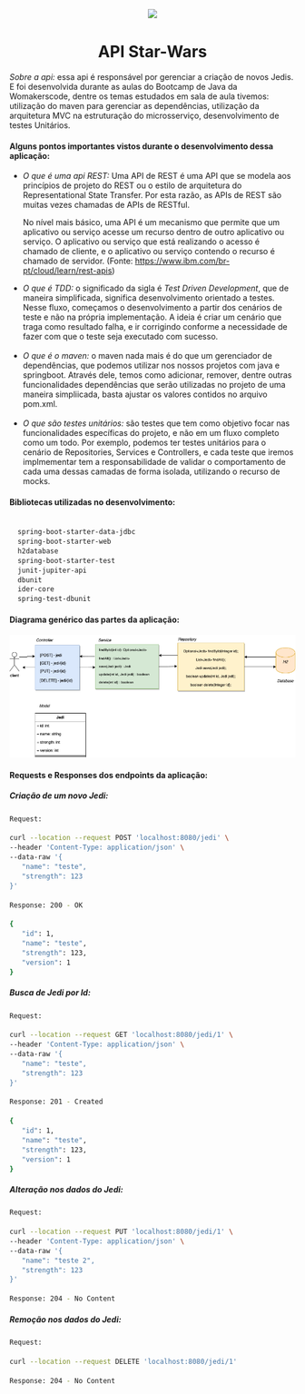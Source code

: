 <p align="center">
<img src="https://d33wubrfki0l68.cloudfront.net/3d218442b01b3bdbf82b739df4d07e450234bf9e/08a8f/assets/images/womakerscode-brand.png" height="100">
</p>
<h1 align="center">API Star-Wars</h1>
<p align="center">
</p>

<p> <i>Sobre a api: </i>
essa api é responsável por gerenciar a criação de novos Jedis. E foi desenvolvida durante as aulas do Bootcamp de Java da Womakerscode, dentre os temas estudados em sala de aula tivemos: utilização do maven para gerenciar as dependências, utilização da arquitetura MVC na estruturação do microsserviço, desenvolvimento de testes Unitários.
 </p>
 
 <h4>Alguns pontos importantes vistos durante o desenvolvimento dessa aplicação:</h4>
 <ul>
 
<li><i>O que é uma api REST: </i> Uma API de REST é uma API que se modela aos princípios de projeto do REST ou o estilo de arquitetura do Representational State Transfer. Por esta razão, as APIs de REST são muitas vezes chamadas de APIs de RESTful. 
 
No nível mais básico, uma API é um mecanismo que permite que um aplicativo ou serviço acesse um recurso dentro de outro aplicativo ou serviço. O aplicativo ou serviço que está realizando o acesso é chamado de cliente, e o aplicativo ou serviço contendo o recurso é chamado de servidor.
 (Fonte: https://www.ibm.com/br-pt/cloud/learn/rest-apis)
 </li>
<li><i>O que é TDD: </i> o significado da sigla é <i>Test Driven Development</i>, que de maneira simplificada, significa desenvolvimento orientado a testes. Nesse fluxo, começamos o desenvolvimento a partir dos cenários de teste e não na própria implementação. A ideia é criar um cenário que traga como resultado falha, e ir corrigindo conforme a necessidade de fazer com que o teste seja executado com sucesso.

</li>
 </br>
<li><i>O que é o maven: </i> o maven nada mais é do que um gerenciador de dependências, que podemos utilizar nos nossos projetos com java e springboot. Através dele, temos como adicionar, remover, dentre outras funcionalidades dependências que serão utilizadas no projeto de uma maneira simpliicada, basta ajustar os valores contidos no arquivo pom.xml.

</li>
   </br>
<li><i>O que são testes unitários: </i> são testes que tem como objetivo focar nas funcionalidades específicas do projeto, e não em um fluxo completo como um todo. Por exemplo, podemos ter testes unitários para o cenário de Repositories, Services e Controllers, e cada teste que iremos implmementar tem a responsabilidade de validar o comportamento de cada uma dessas camadas de forma isolada, utilizando o recurso de mocks.
</li>

</ul>
 <h4>Bibliotecas utilizadas no desenvolvimento:</h4>
 
```bash

  spring-boot-starter-data-jdbc
  spring-boot-starter-web
  h2database
  spring-boot-starter-test
  junit-jupiter-api
  dbunit
  ider-core
  spring-test-dbunit
```

 <h4>Diagrama genérico das partes da aplicação:</h4>
 <img src="./rest-api.drawio.png">

 
  </br>
 <h4>Requests e Responses dos endpoints da aplicação:</h4>
 
 <h5>Criação de um novo Jedi:</h5>
 
 ```bash
 Request:

 curl --location --request POST 'localhost:8080/jedi' \
--header 'Content-Type: application/json' \
--data-raw '{
    "name": "teste",
    "strength": 123
}'

Response: 200 - OK

{
    "id": 1,
    "name": "teste",
    "strength": 123,
    "version": 1
}

```

<h5>Busca de Jedi por Id:</h5>
 
 ```bash
 Request:

curl --location --request GET 'localhost:8080/jedi/1' \
--header 'Content-Type: application/json' \
--data-raw '{
    "name": "teste",
    "strength": 123
}'

Response: 201 - Created

{
    "id": 1,
    "name": "teste",
    "strength": 123,
    "version": 1
}

```

<h5>Alteração nos dados do Jedi:</h5>
 
 ```bash
 Request:

curl --location --request PUT 'localhost:8080/jedi/1' \
--header 'Content-Type: application/json' \
--data-raw '{
    "name": "teste 2",
    "strength": 123
}'

Response: 204 - No Content

```

<h5>Remoção nos dados do Jedi:</h5>
 
 ```bash
 Request:

curl --location --request DELETE 'localhost:8080/jedi/1'

Response: 204 - No Content

```
